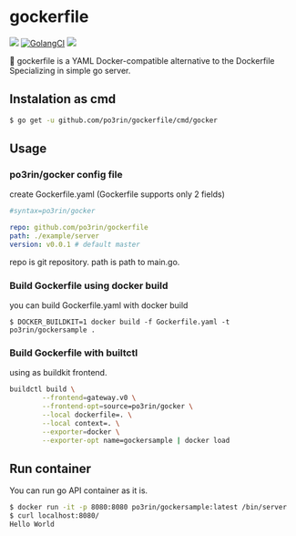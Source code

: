# gockerfile

<img src="https://img.shields.io/badge/go-v1.12-blue.svg"/> [![GolangCI](https://golangci.com/badges/github.com/po3rin/gockerfile.svg)](https://golangci.com) <a href="https://codeclimate.com/github/po3rin/gockerfile/maintainability"> <a href="https://codeclimate.com/github/po3rin/gockerfile/maintainability"><img src="https://api.codeclimate.com/v1/badges/7cc6dbab602cfd7e2e9a/maintainability" /></a>

:whale:
gockerfile is a YAML Docker-compatible alternative to the Dockerfile Specializing in simple go server.

## Instalation as cmd

```bash
$ go get -u github.com/po3rin/gockerfile/cmd/gocker
```

## Usage

### po3rin/gocker config file

create Gockerfile.yaml (Gockerfile supports only 2 fields)

```yaml
#syntax=po3rin/gocker

repo: github.com/po3rin/gockerfile
path: ./example/server
version: v0.0.1 # default master
```

repo is git repository. path is path to main.go.

### Build Gockerfile using docker build

you can build Gockerfile.yaml with docker build

```
$ DOCKER_BUILDKIT=1 docker build -f Gockerfile.yaml -t po3rin/gockersample .
```

### Build Gockerfile with builtctl

using as buildkit frontend.

```bash
buildctl build \
		--frontend=gateway.v0 \
		--frontend-opt=source=po3rin/gocker \
		--local dockerfile=. \
		--local context=. \
		--exporter=docker \
		--exporter-opt name=gockersample | docker load
```

## Run container

You can run go API container as it is.

```bash
$ docker run -it -p 8080:8080 po3rin/gockersample:latest /bin/server
$ curl localhost:8080/
Hello World
```
